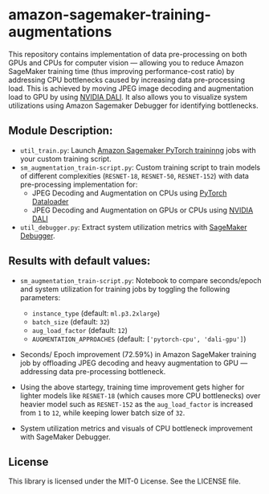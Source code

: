 # amazon-sagemaker-training-augmentations

This repository contains implementation of data pre-processing on both GPUs and CPUs for computer vision — allowing you to reduce Amazon SageMaker training time (thus improving performance-cost ratio) by addressing CPU bottlenecks caused by increasing data pre-processing load. This is achieved by moving JPEG image decoding and augmentation load to GPU by using [NVIDIA DALI](https://pytorch.org/tutorials/beginner/basics/data_tutorial.html). It also allows you to visualize system utilizations using Amazon Sagemaker Debugger for identifying bottlenecks.

## Module Description:

- `util_train.py`: Launch [Amazon Sagemaker PyTorch traininng](https://sagemaker.readthedocs.io/en/stable/frameworks/pytorch/using_pytorch.html) jobs with your custom training script.
- `sm_augmentation_train-script.py`: Custom training script to train models of different complexities (`RESNET-18`, `RESNET-50`, `RESNET-152`) with data pre-processing implementation for: 
  - JPEG Decoding and Augmentation on CPUs using [PyTorch Dataloader](https://pytorch.org/tutorials/beginner/basics/data_tutorial.html)
  - JPEG Decoding and Augmentation on GPUs or CPUs using [NVIDIA DALI](https://pytorch.org/tutorials/beginner/basics/data_tutorial.html)
- `util_debugger.py`: Extract system utilization metrics with [SageMaker Debugger](https://sagemaker.readthedocs.io/en/stable/amazon_sagemaker_debugger.html).

## Results with default values:
- `sm_augmentation_train-script.py`: Notebook to compare seconds/epoch and system utilization for training jobs by toggling the following parameters:
  - `instance_type` (default: `ml.p3.2xlarge`)
  -  `batch_size` (default: `32`)
  -  `aug_load_factor` (default: `12`)
  -  `AUGMENTATION_APPROACHES` (default: `['pytorch-cpu', 'dali-gpu']`)
   
  
- Seconds/ Epoch improvement (72.59%) in Amazon SageMaker training job by offloading JPEG decoding and heavy augmentation to GPU — addressing data pre-processing bottleneck.
- Using the above startegy, training time improvement gets higher for lighter models like `RESNET-18` (which causes more CPU bottlenecks) over heavier model such as `RESNET-152` as the `aug_load_factor` is increased from `1` to `12`, while keeping lower batch size of `32`.
- System utilization metrics and visuals of CPU bottleneck improvement with SageMaker Debugger.


## License
This library is licensed under the MIT-0 License. See the LICENSE file.